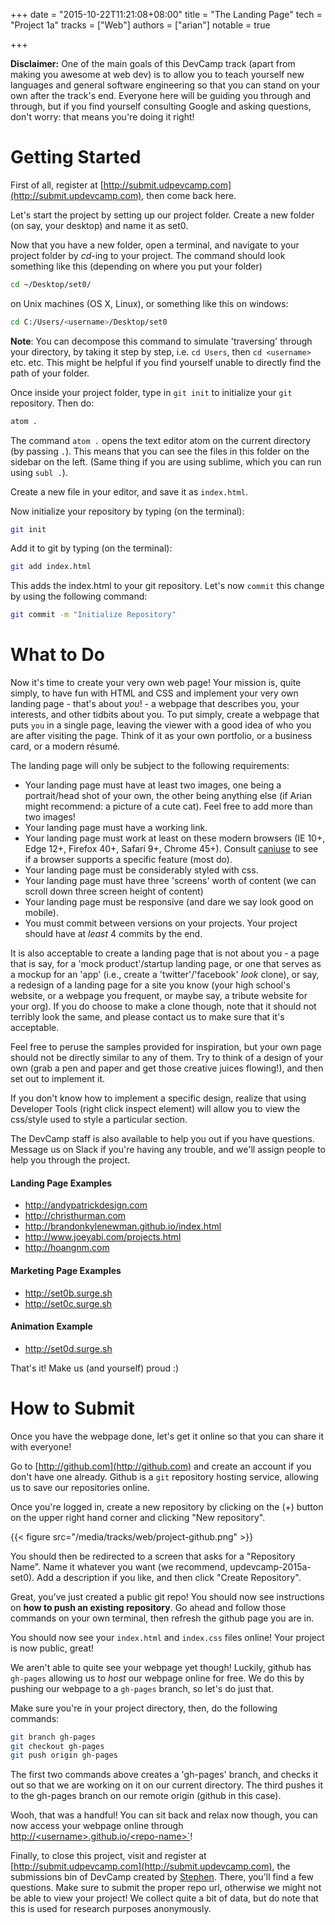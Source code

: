+++
date = "2015-10-22T11:21:08+08:00"
title = "The Landing Page"
tech = "Project 1a"
tracks = ["Web"]
authors = ["arian"]
notable = true

+++

__Disclaimer:__ One of the main goals of this DevCamp track (apart from making you awesome at web dev) is to allow you to teach yourself new languages and general software engineering so that you can stand on your own after the track's end. Everyone here will be guiding you through and through, but if you find yourself consulting Google and asking questions, don't worry: that means you're doing it right!

# Getting Started

First of all, register at [http://submit.udpevcamp.com](http://submit.updevcamp.com), then come back here.

Let's start the project by setting up our project folder. Create a new folder (on say, your desktop) and name it as set0.

Now that you have a new folder, open a terminal, and navigate to your project folder by _cd_-ing to your project. The command should look something like this (depending on where you put your folder)

~~~bash
cd ~/Desktop/set0/
~~~

on Unix machines (OS X, Linux), or something like this on windows:

~~~bash
cd C:/Users/<username>/Desktop/set0
~~~

__Note__: You can decompose this command to simulate 'traversing' through your directory, by taking it step by step, i.e. `cd Users`, then `cd <username>` etc. etc. This might be helpful if you find yourself unable to directly find the path of your folder.

Once inside your project folder, type in `git init` to initialize your `git` repository. Then do:

~~~bash
atom .
~~~

The command `atom .` opens the text editor atom on the current directory (by passing `.`). This means that you can see the files in this folder on the sidebar on the left. (Same thing if you are using sublime, which you can run using `subl .`).

Create a new file in your editor, and save it as `index.html`.

Now initialize your repository by typing (on the terminal):

~~~bash
git init
~~~

Add it to git by typing (on the terminal):

~~~bash
git add index.html
~~~

This adds the index.html to your git repository. Let's now `commit` this change by using the following command:

~~~bash
git commit -m "Initialize Repository"
~~~

# What to Do

Now it's time to create your very own web page! Your mission is, quite simply, to have fun with HTML and CSS and implement your very own landing page - that's about _you_! - a webpage that describes you, your interests, and other tidbits about you. To put simply, create a webpage that puts `you` in a single page, leaving the viewer with a good idea of who you are after visiting the page. Think of it as your own portfolio, or a business card, or a modern résumé.

The landing page will only be subject to the following requirements:

- Your landing page must have at least two images, one being a portrait/head shot of your own, the other being anything else (if Arian might recommend: a picture of a cute cat). Feel free to add more than two images!
- Your landing page must have a working link.
- Your landing page must work at least on these modern browsers (IE 10+, Edge 12+, Firefox 40+, Safari 9+, Chrome 45+). Consult [caniuse](http://caniuse.com/) to see if a browser supports a specific feature (most do).
- Your landing page must be considerably styled with css.
- Your landing page must have three 'screens' worth of content (we can scroll down three screen height of content)
- Your landing page must be responsive (and dare we say look good on mobile).
- You must commit between versions on your projects. Your project should have at _least_ 4 commits by the end.

It is also acceptable to create a landing page that is not about you - a page that is say, for a 'mock product'/startup landing page, or one that serves as a mockup for an 'app' (i.e., create a 'twitter'/'facebook' _look_ clone), or say, a redesign of a landing page for a site you know (your high school's website, or a webpage you frequent, or maybe say, a tribute website for your org). If you do choose to make a clone though, note that it should not terribly look the same, and please contact us to make sure that it's acceptable.

Feel free to peruse the samples provided for inspiration, but your own page should not be directly similar to any of them. Try to think of a design of your own (grab a pen and paper and get those creative juices flowing!), and then set out to implement it.

If you don't know how to implement a specific design, realize that using Developer Tools (right click inspect element) will allow you to view the css/style used to style a particular section.

The DevCamp staff is also available to help you out if you have questions. Message us on Slack if you're having any trouble, and we'll assign people to help you through the project.

#### Landing Page Examples

- http://andypatrickdesign.com
- http://christhurman.com
- http://brandonkylenewman.github.io/index.html
- http://www.joeyabi.com/projects.html
- http://hoangnm.com

#### Marketing Page Examples
- http://set0b.surge.sh
- http://set0c.surge.sh

#### Animation Example
- http://set0d.surge.sh

That's it! Make us (and yourself) proud :)

# How to Submit

Once you have the webpage done, let's get it online so that you can share it with everyone!

Go to [http://github.com](http://github.com) and create an account if you don't have one already. Github is a `git` repository hosting service, allowing us to save our repositories online.

Once you're logged in, create a new repository by clicking on the (+) button on the upper right hand corner and clicking "New repository".

{{< figure src="/media/tracks/web/project-github.png" >}}

You should then be redirected to a screen that asks for a "Repository Name". Name it whatever you want (we recommend, updevcamp-2015a-set0). Add a description if you like, and then click "Create Repository".

Great, you've just created a public git repo! You should now see instructions on __how to push an existing repository__. Go ahead and follow those commands on your own terminal, then refresh the github page you are in.

You should now see your `index.html` and `index.css` files online! Your project is now public, great!

We aren't able to quite see your webpage yet though! Luckily, github has `gh-pages` allowing us to _host_ our webpage online for free. We do this by pushing our webpage to a `gh-pages` branch, so let's do just that.

Make sure you're in your project directory, then, do the following commands:

~~~bash
git branch gh-pages
git checkout gh-pages
git push origin gh-pages
~~~

The first two commands above creates a 'gh-pages' branch, and checks it out so that we are working on it on our current directory. The third pushes it to the gh-pages branch on our remote origin (github in this case).

Wooh, that was a handful! You can sit back and relax now though, you can now access your webpage online through [http://\<username>.github.io/\<repo-name>`](#)!

Finally, to close this project, visit and register at [http://submit.udpevcamp.com](http://submit.updevcamp.com), the submissions bin of DevCamp created by [Stephen](/authors/stephen). There, you'll find a few questions. Make sure to submit the proper repo url, otherwise we might not be able to view your project! We collect quite a bit of data, but do note that this is used for research purposes anonymously.
